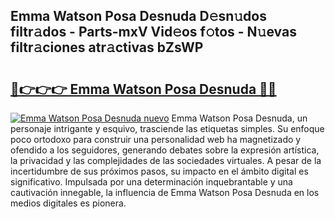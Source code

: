 ## Emma Watson Posa Desnuda D𝚎sn𝚞dos filtr𝚊dos - Parts-mxV Vid𝚎os f𝚘tos - N𝚞evas filtr𝚊ciones atr𝚊ctivas bZsWP

# <h2><a href="http://mb0abg.tromn.icu/?c=Emma+Watson+Posa+Desnuda">🔗👉👉👉 Emma Watson Posa Desnuda 🔗🔗</a></h2>

[![Emma Watson Posa Desnuda nuevo](https://i.imgur.com/pEAQMta.gif)](http://mb0abg.tromn.icu/?c=Emma+Watson+Posa+Desnuda)
Emma Watson Posa Desnuda, un personaje intrigante y esquivo, trasciende las etiquetas simples. Su enfoque poco ortodoxo para construir una personalidad web ha magnetizado y ofendido a los seguidores, generando debates sobre la expresión artística, la privacidad y las complejidades de las sociedades virtuales. A pesar de la incertidumbre de sus próximos pasos, su impacto en el ámbito digital es significativo. Impulsada por una determinación inquebrantable y una cautivación innegable, la influencia de Emma Watson Posa Desnuda en los medios digitales es pionera.
